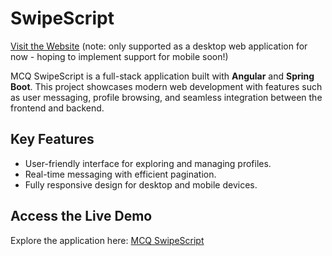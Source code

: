 # SwipeScript  

[Visit the Website](https://app.mcq-swipescript.com)  (note: only supported as a desktop web application for now - hoping to implement support for mobile soon!)

MCQ SwipeScript is a full-stack application built with **Angular** and **Spring Boot**. This project showcases modern web development with features such as user messaging, profile browsing, and seamless integration between the frontend and backend.

## Key Features
- User-friendly interface for exploring and managing profiles.
- Real-time messaging with efficient pagination.
- Fully responsive design for desktop and mobile devices.

## Access the Live Demo  
Explore the application here: [MCQ SwipeScript](https://app.mcq-swipescript.com)
